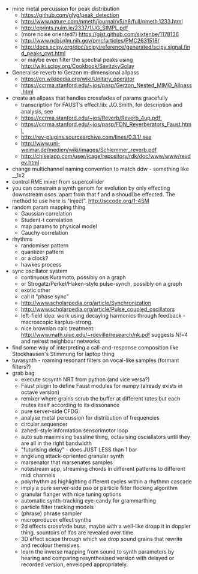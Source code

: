 * mine metal percussion for peak distribution
  * https://github.com/glyg/peak_detection
  * http://www.nature.com/nmeth/journal/v5/n8/full/nmeth.1233.html
  * http://eprints.nuim.ie/2337/1/JG_SIMPL.pdf
  * (more noise oriented?) https://gist.github.com/sixtenbe/1178136
  * http://www.ncbi.nlm.nih.gov/pmc/articles/PMC2631518/
  * http://docs.scipy.org/doc/scipy/reference/generated/scipy.signal.find_peaks_cwt.html
  * or maybe even filter the spectral peaks using http://wiki.scipy.org/Cookbook/SavitzkyGolay
* Generalise reverb to Gerzon m-dimensional allpass 
  * https://en.wikipedia.org/wiki/Unitary_operator
  * https://ccrma.stanford.edu/~jos/pasp/Gerzon_Nested_MIMO_Allpass.html
* create an allpass that handles crossfades of params gracefully
  * transcription for FAUST’s eﬀect.lib: J.O.Smith, for description and analysis, see
  * https://ccrma.stanford.edu/~jos/Reverb/Reverb_4up.pdf¸
  * https://ccrma.stanford.edu/~jos/pasp/FDN_Reverberators_Faust.html¸
  * http://rev-plugins.sourcearchive.com/lines/0.3.1/¸see
  * http://www.uni-weimar.de/medien/wiki/images/Schlemmer_reverb.pdf
  * http://chiselapp.com/user/jcage/repository/rdk/doc/www/www/revdev.html
* change multichannel naming convention to match ddw - something like __1x2
* control RME mixer from supercollider
* you can constrain a synth genom for evolution by only effecting downstream oscs. apart from that f and a shoudl be effected. The method to use here is "inject".  http://sccode.org/1-4SM
* random param mapping thing
  * Gaussian correlation
  * Student-t correlation
  * map params to physical model
  * Cauchy correlation
* rhythms
  * randomiser pattern
  * quantizer pattern
  * or a clock?
  * hawkes process
* sync oscillator system
  * continuous Kuramoto, possibly on a graph
  * or Strogatz/Perkel/Haken-style pulse-synch, possibly on a graph
  * exotic other
  * call it "phase sync"
  * http://www.scholarpedia.org/article/Synchronization
  * http://www.scholarpedia.org/article/Pulse_coupled_oscillators
  * left-field idea: work using decaying harmonics through feedback - macroscopic karplus-strong.
  * nice brownian calc treatment: http://www.math.uiuc.edu/~rdeville/research/nk.pdf suggests N!=4 and neirest neighbour networks
* find some way of interpreting a call-and-response composition like Stockhausen's Stimmung for laptop thing
* tuvasynth - roaming resonant filters on vocal-like samples (formant filters?)
* grab bag
  * execute scsynth NRT from python (and vice versa?)
  * Faust plugin to define Faust modules for numpy (already exists in octave version)
  * remixer where grains scrub the buffer at different rates but each mutes itself according to its dissonance
  * pure server-side CFDG
  * analyse metal percussion for distribution of frequencies
  * circular sequencer
  * zahedi-style information sensorimotor loop
  * auto sub maximising bassline thing, octavising osciallators until they are all in the right bandwidth
  * "futurising delay" - does JUST LESS than 1 bar
  * angklung attack-opriented granular synth
  * marsenator that marsenates samples
  * notestream app, streaming chords in different patterns to different midi channels
  * polyrhythm as highlighting different cycles within a rhythmn cascade
  * imply a pure server-side pso or particle filter flocking algorithm
  * granular flanger with nice tuning options
  * automatic synth-tracking eye-candy for grammarthing
  * particle filter tracking models
  * (phrase) phrase sampler
  * microproducer effect synths
  * 2d effects crossfade buss, maybe with a well-like dropp it in doppler thing. sountoirs of lfos are revealed over time
  * 3D effect scape through which we drop sound grains that rewrite and recolour themslves.
  * learn the inverse mapping from sound to synth parameters by hearing and comparing resynthesised version with delayed or recorded version, enveloped appropriately.
